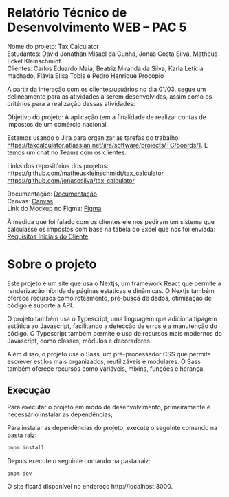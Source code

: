 # Relatório Técnico de Desenvolvimento WEB – PAC 5

Nome do projeto: Tax Calculator
\
Estudantes: David Jonathan Misael da Cunha, Jonas Costa Silva, Matheus Eckel Kleinschmidt
\
Clientes: Carlos Eduardo Maia, Beatriz Miranda da Silva, Karla Letícia machado, Flávia Elisa Tobis e Pedro Henrique Procopio

A partir da interação com os clientes/usuários no dia 01/03, segue um delineamento para as atividades a serem desenvolvidas, assim como os critérios para a realização dessas atividades:

Objetivo do projeto: A aplicação tem a finalidade de realizar contas de impostos de um comércio nacional.

Estamos usando o Jira para organizar as tarefas do trabalho: https://taxcalculator.atlassian.net/jira/software/projects/TC/boards/1. E temos um chat no Teams com os clientes.

Links dos repositórios dos projetos:
\
https://github.com/matheuskleinschmidt/tax_calculator
\
https://github.com/jonascsilva/tax-calculator

Documentação: [Documentação](https://catolicasc-my.sharepoint.com/:w:/g/personal/jonas02_silva_catolicasc_edu_br/EV8QEyhepDxNpLjpQMFMr1gBrv4pIzO94v2YLjw7JyfI8g?e=29Vnj2)
\
Canvas: [Canvas](https://www.canva.com/design/DAFetwcjUuE/xP5Nq89P-g_viNyDR7kcDA/edit?utm_content=DAFetwcjUuE&utm_campaign=designshare&utm_medium=link2&utm_source=sharebutton)
\
Link do Mockup no Figma: [Figma](https://www.figma.com/file/b858TyEGnkO3Y6PymonFtk/Untitled?node-id=0%3A1&t=oqioCtZku9452n1a-1)

À medida que foi falado com os clientes ele nos pediram um sistema que calculasse os impostos com base na tabela do Excel que nos foi enviada: [Requisitos Iniciais do Cliente](https://catolicasc-my.sharepoint.com/:x:/g/personal/pedro_procopio_catolicasc_edu_br/EYPCfILECpZNlezYuj2eKYYBiatYiFAT2Hf5u80B8C_ngA?e=TjJLrJ)

# Sobre o projeto

Este projeto é um site que usa o Nextjs, um framework React que permite a renderização híbrida de páginas estáticas e dinâmicas. O Nextjs também oferece recursos como roteamento, pré-busca de dados, otimização de código e suporte a API.

O projeto também usa o Typescript, uma linguagem que adiciona tipagem estática ao Javascript, facilitando a detecção de erros e a manutenção do código. O Typescript também permite o uso de recursos mais modernos do Javascript, como classes, módulos e decoradores.

Além disso, o projeto usa o Sass, um pré-processador CSS que permite escrever estilos mais organizados, reutilizáveis e modulares. O Sass também oferece recursos como variáveis, mixins, funções e herança.

## Execução

Para executar o projeto em modo de desenvolvimento, primeiramente é necessário instalar as dependências;

Para instalar as dependências do projeto, execute o seguinte comando na pasta raiz:

```bash
pnpm install
```

Depois execute o seguinte comando na pasta raiz:

```bash
pnpm dev
```

O site ficará disponível no endereço http://localhost:3000.
